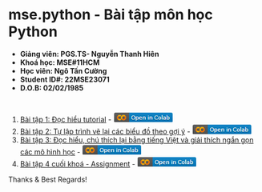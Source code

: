 # mse.python - Bài tập môn học Python
- **Giảng viên: PGS.TS- Nguyễn Thanh Hiên**
- **Khoá học: MSE#11HCM**
- **Học viên: Ngô Tấn Cường**
- **Student ID#: 22MSE23071**
- **D.O.B: 02/02/1985**
#
1. [Bài tập 1: Đọc hiểu tutorial](https://github.com/ngotancuong/mse.python/blob/main/Baitap01.ipynb) - [<img src="https://github.com/ngotancuong/mse.python/blob/master/colab_icon.jpg">](https://colab.research.google.com/github/ngotancuong/mse.python/blob/main/Baitap01.ipynb)
2. [Bài tập 2: Tự lập trình vẽ lại các biểu đồ theo gợi ý](https://github.com/ngotancuong/mse.python/blob/main/Baitap02.ipynb) - [<img src="https://github.com/ngotancuong/mse.python/blob/master/colab_icon.jpg">](https://colab.research.google.com/github/ngotancuong/mse.python/blob/main/Baitap02.ipynb)
3. [Bài tập 3: Đọc hiểu, chú thích lại bằng tiếng Việt và giải thích ngắn gọn các mô hình học](https://github.com/ngotancuong/mse.python/blob/main/Baitap03.ipynb) - [<img src="https://github.com/ngotancuong/mse.python/blob/master/colab_icon.jpg">](https://colab.research.google.com/github/ngotancuong/mse.python/blob/main/Baitap03.ipynb)
4. [Bài tập 4 cuối khoá - Assignment](https://github.com/ngotancuong/mse.python/blob/main/Baitap04.ipynb) - [<img src="https://github.com/ngotancuong/mse.python/blob/master/colab_icon.jpg">](https://colab.research.google.com/github/ngotancuong/mse.python/blob/main/Baitap04.ipynb)

Thanks & Best Regards!
